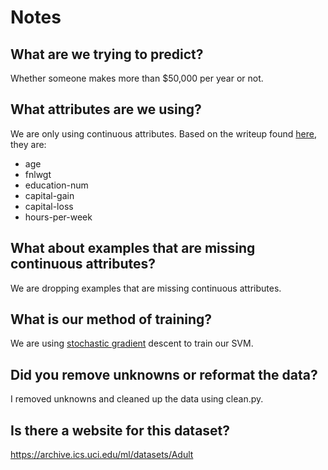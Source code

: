 # Notes

## What are we trying to predict?

Whether someone makes more than $50,000 per year or not.

## What attributes are we using?

We are only using continuous attributes. Based on the writeup found [here](https://archive.ics.uci.edu/ml/machine-learning-databases/adult/adult.names), they are:

* age
* fnlwgt
* education-num
* capital-gain
* capital-loss
* hours-per-week

## What about examples that are missing continuous attributes?

We are dropping examples that are missing continuous attributes.

## What is our method of training?

We are using [stochastic gradient](https://en.wikipedia.org/wiki/Stochastic_gradient_descent) descent to train our SVM.

## Did you remove unknowns or reformat the data?

I removed unknowns and cleaned up the data using clean.py.

## Is there a website for this dataset?

https://archive.ics.uci.edu/ml/datasets/Adult 